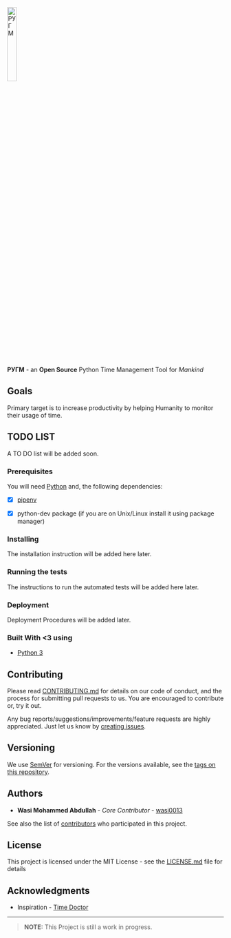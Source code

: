 <img src="https://github.com/wasi0013/PyTM/raw/master/PyTM-logo.png" height="21%" width="21%" alt="PУΓM">

**PУΓM** - an **Open Source** Python Time Management Tool for _Mankind_

## Goals  
Primary target is to increase productivity by helping Humanity to monitor their usage of time. 
 
## TODO LIST

A  TO DO list will be added soon.  

### Prerequisites

You will need [Python](https://python.org/download) and, the following dependencies:


- [x] [pipenv](https://pipenv.readthedocs.io/en/latest/)  
- [x] python-dev package (if you are on Unix/Linux install it using package manager)
 

### Installing

The installation instruction will be added here later.


### Running the tests

The instructions to run the automated tests will be added here later.

### Deployment

Deployment Procedures will be added later.

### Built With <3 using

* [Python 3](https://python.org/)

## Contributing  

Please read [CONTRIBUTING.md](CONTRIBUTING.md) for details on our code of conduct, and the process for submitting pull requests to us. You are encouraged to contribute or, try it out. 

Any bug reports/suggestions/improvements/feature requests are highly appreciated. Just let us know by [creating issues](https://github.com/wasi0013/PyTM/issues/new).

## Versioning

We use [SemVer](http://semver.org/) for versioning. For the versions available, see the [tags on this repository](https://github.com/wasi0013/PyTM/tags). 

## Authors

* **Wasi Mohammed Abdullah** - *Core Contributor* - [wasi0013](https://www.wasi0013.com/)

See also the list of [contributors](https://github.com/wasi0013/PyTM/contributors) who participated in this project.

## License

This project is licensed under the MIT License - see the [LICENSE.md](LICENSE.md) file for details


## Acknowledgments

* Inspiration - [Time Doctor](https://timedoctor.com/)


--------------
> **NOTE:** This Project is still a work in progress.
